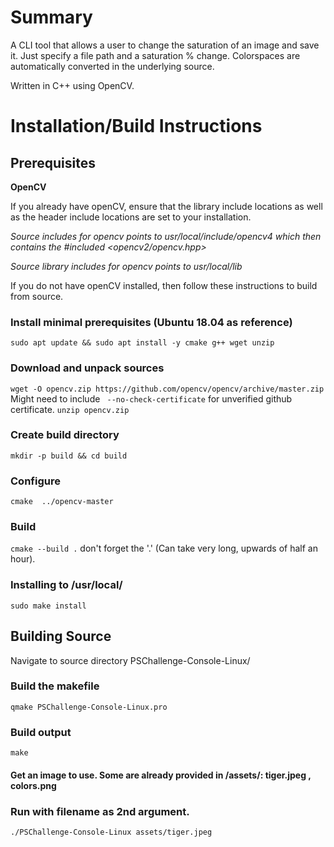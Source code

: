 
# Summary

A CLI tool that allows a user to change the saturation of an image and save it. Just specify a file path and a saturation % change. Colorspaces are automatically converted in the underlying source.

Written in C++ using OpenCV.

# Installation/Build Instructions

## Prerequisites

**OpenCV**

If you already have openCV, ensure that the library include locations as well as the header include locations are set to your installation.

*Source includes for opencv points to usr/local/include/opencv4 which then contains the #included <opencv2/opencv.hpp>*

*Source library includes for opencv points to usr/local/lib*

If you do not have openCV installed, then follow these instructions to build from source.

### Install minimal prerequisites (Ubuntu 18.04 as reference)
`sudo apt update && sudo apt install -y cmake g++ wget unzip`
### Download and unpack sources
`wget -O opencv.zip https://github.com/opencv/opencv/archive/master.zip`
Might need to include ` --no-check-certificate` for unverified github certificate.
`unzip opencv.zip`
### Create build directory
`mkdir -p build && cd build`
### Configure
`cmake  ../opencv-master`
### Build
`cmake --build .` don't forget the '.' (Can take very long, upwards of half an hour).
### Installing to /usr/local/
`sudo make install` 


## Building Source
Navigate to source directory PSChallenge-Console-Linux/
### Build the makefile
`qmake PSChallenge-Console-Linux.pro`
### Build output
`make`

#### Get an image to use. Some are already provided in /assets/: tiger.jpeg , colors.png

### Run with filename as 2nd argument.
`./PSChallenge-Console-Linux assets/tiger.jpeg`


